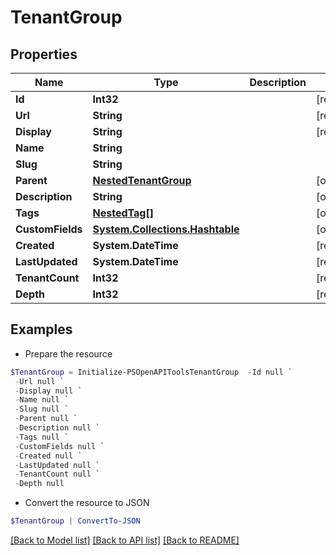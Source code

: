 # TenantGroup
## Properties

Name | Type | Description | Notes
------------ | ------------- | ------------- | -------------
**Id** | **Int32** |  | [readonly] 
**Url** | **String** |  | [readonly] 
**Display** | **String** |  | [readonly] 
**Name** | **String** |  | 
**Slug** | **String** |  | 
**Parent** | [**NestedTenantGroup**](NestedTenantGroup.md) |  | [optional] 
**Description** | **String** |  | [optional] 
**Tags** | [**NestedTag[]**](NestedTag.md) |  | [optional] 
**CustomFields** | [**System.Collections.Hashtable**](AnyType.md) |  | [optional] 
**Created** | **System.DateTime** |  | [readonly] 
**LastUpdated** | **System.DateTime** |  | [readonly] 
**TenantCount** | **Int32** |  | [readonly] 
**Depth** | **Int32** |  | [readonly] 

## Examples

- Prepare the resource
```powershell
$TenantGroup = Initialize-PSOpenAPIToolsTenantGroup  -Id null `
 -Url null `
 -Display null `
 -Name null `
 -Slug null `
 -Parent null `
 -Description null `
 -Tags null `
 -CustomFields null `
 -Created null `
 -LastUpdated null `
 -TenantCount null `
 -Depth null
```

- Convert the resource to JSON
```powershell
$TenantGroup | ConvertTo-JSON
```

[[Back to Model list]](../README.md#documentation-for-models) [[Back to API list]](../README.md#documentation-for-api-endpoints) [[Back to README]](../README.md)

